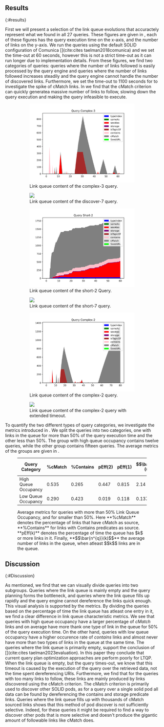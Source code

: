 ## Results
{:#results}

First we will present a selection of the link queue evolutions that accuractely represent what we found in all 27 queries. These figures are given in [](#figure-main), each of these figures has the query execution time on the x-axis, and the number of links on the y-axis. We run the queries using the default SOLID configuration of Comunica [](cite:cites taelman2018comunica) and we set the time-out at 60 seconds, however this is not a strict time-out as it can run longer due to implementation details. From these figures, we find two categories of queries: queries where the number of links followed is easily processed by the query engine and queries where the number of links followed increases steadily and the query engine cannot handle the number of discovered links. 
Furthermore, we set the time-out to 1100 seconds for [](#figure-main-5) to investigate the spike of cMatch links. In [](#figure-main-6) we find that the cMatch criterion can quickly generatea massive number of links to follow, slowing down the query execution and making the query infeasible to execute.


<figure id="figure-main" class="result-figure-grid ">

<figure id="figure-main-1" class="subfigure">
<img src="figures/interactive-complex-3-timestamps.svg">
<figcaption markdown="block">
Link queue content of the complex-3 query. 
</figcaption>
</figure>

<figure id="figure-main-2" class="subfigure">
<img src="figures/interactive-discover-7-timestamps.svg">
<figcaption markdown="block">
Link queue content of the discover-7 query. 
</figcaption>
</figure>

<figure id="figure-main-3" class="subfigure">
<img src="figures/interactive-short-2-timestamps.svg">
<figcaption markdown="block">
Link queue content of the short-2 Query. 
</figcaption>
</figure>

<figure id="figure-main-4" class="subfigure">
<img src="figures/interactive-short-7-timestamps.svg">
<figcaption markdown="block">
Link queue content of the short-7 query. 
</figcaption>
</figure>

<figure id="figure-main-5" class="subfigure">
<img src="figures/interactive-complex-2-timestamps-shortened.svg">
<figcaption markdown="block">
Link queue content of the complex-2 query.
</figcaption>
</figure>
<figure id="figure-main-6" class="subfigure">
<img src="figures/interactive-complex-2-timestamps.svg">
<figcaption markdown="block">
Link queue content of the complex-2 query with extended timeout. 
</figcaption>
</figure>
</figure>

To quantify the two different types of query categories, we investigate the metrics introduced in [](#experimentsetup). We split the queries into two categories, one with links in the queue for more than 50% of the query execution time and the other less than 50%. The group with high queue occupancy contains twelve queries, while the other group contains fifteen queries. The average metrics of the groups are given in [](#tab:metrics). 

<figure id="tab:metrics" class="table" markdown="1">

| Query Category | %cMatch | %Contains |pEff(2) | pEff(1) | $$\bar{n^{q}}(0)$$ | $$\bar{n^{q}}(1)$$ |
|---|---|---|---|---|---|---|
| High Queue Occupancy | 0.535 | 0.265 | 0.447 | 0.815 | 2.14 | 2.445 |
| Low Queue Occupancy | 0.290 | 0.423 | 0.019 | 0.118 | 0.137 | 1.134 |

<figcaption markdown="block">
Average metrics for queries with more than 50% Link Queue Occupancy, and for smaller than 50%. Here **%cMatch** denotes the percentage of links that have cMatch as source, **%Contains** for links with Contains predicates as source. **pEff(k)** denotes the percentage of time the queue has $k$ or more links in it. Finally, **$$\bar{n^{q}}(k)$$** the average number of links in the queue, when atleast $$k$$ links are in the queue. 
</figcaption>
</figure>



## Discussion
{:#Discussion}

As mentioned, we find that we can visually divide queries into two subgroups. Queries where the link queue is mainly empty and the query planning forms the bottleneck, and queries where the link queue fills up rapidly and the query engine cannot dereference the links quick enough. This visual analysis is supported by the metrics. By dividing the queries based on the percentage of time the link queue has atleast one entry in it, we find a clear difference in link queue characteristic metrics. We see that queries with high queue occupancy have a larger percentage of *cMatch* links and on average have more thank one type of link in the queue for 50% of the query execution time. On the other hand, queries with low queue occupancy have a higher occurence rate of *contains* links and almost never have more than two types of links in the queue at the same time.
The queries where the link queue is primarily empty, support the conclusion of [](cite:cites taelman2023evaluation). In this paper they conclude that current query plan optimization approaches are perform poorly for LTQP. When the link queue is empty, but the query times-out, we know that this timeout is caused by the execution of the query over the retrieved data, not the time spent dereferencing URIs.
Furthermore, we find that for the queries with too many links to follow, these links are mainly produced by links discovered using the cMatch criterion. The cMatch criterion is primarily used to discover other SOLID pods, as for a query over a single solid pod all data can be found by dereferencing the contains and storage predicate links. Queries where the link queue fills up with thousands of cMatch sourced links shows that this method of pod discover is not sufficiently selective. Indeed, for these queries it might be required to find a way to discover other pods that is more selective and doesn't produce the gigantic amount of followable links like cMatch does. 